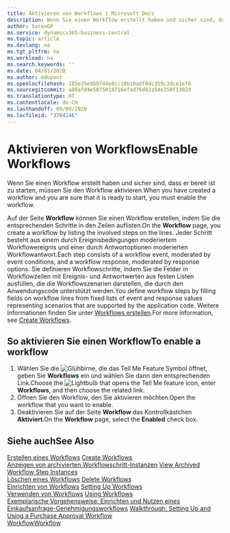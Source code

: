 ```yaml
---
title: Aktivieren von Workflows | Microsoft Docs
description: Wenn Sie einen Workflow erstellt haben und sicher sind, dass er bereit ist zu starten, müssen Sie den Workflow aktivieren.
author: SorenGP
ms.service: dynamics365-business-central
ms.topic: article
ms.devlang: na
ms.tgt_pltfrm: na
ms.workload: na
ms.search.keywords: ''
ms.date: 04/01/2020
ms.author: edupont
ms.openlocfilehash: 185e35e9b9f44e8cc18b10adf0dc359c3dce1ef0
ms.sourcegitcommit: a80afd4e5075018716efad76d82a54e158f1392d
ms.translationtype: HT
ms.contentlocale: de-CH
ms.lasthandoff: 09/09/2020
ms.locfileid: "3784246"
---
```

# <a name="enable-workflows"></a><span data-ttu-id="b7797-103">Aktivieren von Workflows</span><span class="sxs-lookup"><span data-stu-id="b7797-103">Enable Workflows</span></span>
<span data-ttu-id="b7797-104">Wenn Sie einen Workflow erstellt haben und sicher sind, dass er bereit ist zu starten, müssen Sie den Workflow aktivieren.</span><span class="sxs-lookup"><span data-stu-id="b7797-104">When you have created a workflow and you are sure that it is ready to start, you must enable the workflow.</span></span>  

 <span data-ttu-id="b7797-105">Auf der Seite **Workflow** können Sie einen Workflow erstellen, indem Sie die entsprechenden Schritte in den Zeilen auflisten.</span><span class="sxs-lookup"><span data-stu-id="b7797-105">On the **Workflow** page, you create a workflow by listing the involved steps on the lines.</span></span> <span data-ttu-id="b7797-106">Jeder Schritt besteht aus einem durch Ereignisbedingungen moderiertem Workflowereignis und einer durch Antwortoptionen moderierten Workflowantwort.</span><span class="sxs-lookup"><span data-stu-id="b7797-106">Each step consists of a workflow event, moderated by event conditions, and a workflow response, moderated by response options.</span></span> <span data-ttu-id="b7797-107">Sie definieren Workflowschritte, indem Sie die Felder in Workflowzeilen mit Ereignis- und Antwortwerten aus festen Listen ausfüllen, die die Workflowszenarien darstellen, die durch den Anwendungscode unterstützt werden.</span><span class="sxs-lookup"><span data-stu-id="b7797-107">You define workflow steps by filling fields on workflow lines from fixed lists of event and response values representing scenarios that are supported by the application code.</span></span> <span data-ttu-id="b7797-108">Weitere Informationen finden Sie unter [Workflows erstellen](across-how-to-create-workflows.md).</span><span class="sxs-lookup"><span data-stu-id="b7797-108">For more information, see [Create Workflows](across-how-to-create-workflows.md).</span></span>  

## <a name="to-enable-a-workflow"></a><span data-ttu-id="b7797-109">So aktivieren Sie einen Workflow</span><span class="sxs-lookup"><span data-stu-id="b7797-109">To enable a workflow</span></span>  
1.  <span data-ttu-id="b7797-110">Wählen Sie die ![Glühbirne, die das Tell Me Feature](media/ui-search/search_small.png "Tell Me-Funktion") Symbol öffnet, geben Sie **Workflows** ein und wählen Sie dann den entsprechenden Link.</span><span class="sxs-lookup"><span data-stu-id="b7797-110">Choose the ![Lightbulb that opens the Tell Me feature](media/ui-search/search_small.png "Tell me what you want to do") icon, enter **Workflows**, and then choose the related link.</span></span>  
2.  <span data-ttu-id="b7797-111">Öffnen Sie den Workflow, den Sie aktivieren möchten.</span><span class="sxs-lookup"><span data-stu-id="b7797-111">Open the workflow that you want to enable.</span></span>  
3.  <span data-ttu-id="b7797-112">Deaktivieren Sie auf der Seite **Workflow** das Kontrollkästchen **Aktiviert**.</span><span class="sxs-lookup"><span data-stu-id="b7797-112">On the **Workflow** page, select the **Enabled** check box.</span></span>  

## <a name="see-also"></a><span data-ttu-id="b7797-113">Siehe auch</span><span class="sxs-lookup"><span data-stu-id="b7797-113">See Also</span></span>  
 <span data-ttu-id="b7797-114">[Erstellen eines Workflows](across-how-to-create-workflows.md) </span><span class="sxs-lookup"><span data-stu-id="b7797-114">[Create Workflows](across-how-to-create-workflows.md) </span></span>  
 <span data-ttu-id="b7797-115">[Anzeigen von archivierten Workflowschritt-Instanzen](across-how-to-view-archived-workflow-step-instances.md) </span><span class="sxs-lookup"><span data-stu-id="b7797-115">[View Archived Workflow Step Instances](across-how-to-view-archived-workflow-step-instances.md) </span></span>  
 <span data-ttu-id="b7797-116">[Löschen eines Workflows](across-how-to-delete-workflows.md) </span><span class="sxs-lookup"><span data-stu-id="b7797-116">[Delete Workflows](across-how-to-delete-workflows.md) </span></span>  
 <span data-ttu-id="b7797-117">[Einrichten von Workflows](across-set-up-workflows.md) </span><span class="sxs-lookup"><span data-stu-id="b7797-117">[Setting Up Workflows](across-set-up-workflows.md) </span></span>  
 <span data-ttu-id="b7797-118">[Verwenden von Workflows](across-use-workflows.md) </span><span class="sxs-lookup"><span data-stu-id="b7797-118">[Using Workflows](across-use-workflows.md) </span></span>  
 <span data-ttu-id="b7797-119">[Exemplarische Vorgehensweise: Einrichten und Nutzen eines Einkaufsanfrage-Genehmigungsworkflows](walkthrough-setting-up-and-using-a-purchase-approval-workflow.md) </span><span class="sxs-lookup"><span data-stu-id="b7797-119">[Walkthrough: Setting Up and Using a Purchase Approval Workflow](walkthrough-setting-up-and-using-a-purchase-approval-workflow.md) </span></span>  
 [<span data-ttu-id="b7797-120">Workflow</span><span class="sxs-lookup"><span data-stu-id="b7797-120">Workflow</span></span>](across-workflow.md)   
